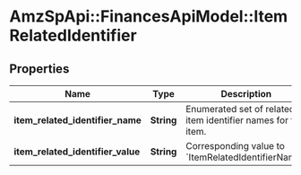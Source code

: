# AmzSpApi::FinancesApiModel::ItemRelatedIdentifier

## Properties
Name | Type | Description | Notes
------------ | ------------- | ------------- | -------------
**item_related_identifier_name** | **String** | Enumerated set of related item identifier names for the item. | [optional] 
**item_related_identifier_value** | **String** | Corresponding value to &#x60;ItemRelatedIdentifierName&#x60;. | [optional] 

